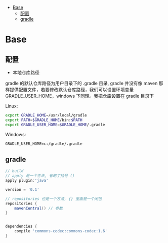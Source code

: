 <!-- TOC -->

- [Base](#base)
    - [配置](#配置)
    - [gradle](#gradle)

<!-- /TOC -->

# Base

## 配置

- 本地仓库路径

gradle 的默认仓库路径为用户目录下的 .gradle 目录, gradle 并没有像 maven 那样提供配置文件，若要修改默认仓库路径，我们可以设置环境变量 GRADLE_USER_HOME，windows 下同理。我把仓库设置在 gradle 目录下

Linux:

```sh
export GRADLE_HOME=/usr/local/gradle
export PATH=$GRADLE_HOME/bin:$PATH
export GRADLE_USER_HOME=$GRADLE_HOME/.gradle
```

Windows:

```bat
GRADLE_USER_HOME=c:/gradle/.gradle
```

## gradle

```gradle
// build
// apply 是一个方法, 省略了括号 ()
apply plugin:'java'

version = '0.1'

// repositories 也是一个方法, {} 里面是一个闭包
repositories {
    mavenCentral() // 参数
}


dependencies {
    compile 'commons-codec:commons-codec:1.6'
}
```
